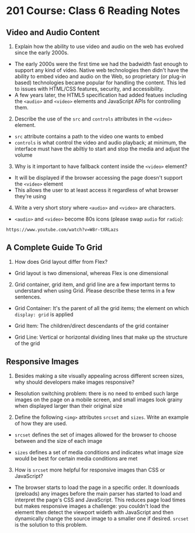 # 201 Course: Class 6 Reading Notes

## **Video and Audio Content**

1. Explain how the ability to use video and audio on the web has evolved since the early 2000s.

- The early 2000s were the first time we had the badwidth fast enough to support any kind of video. Native web technologies then didn't have the ability to embed video and audio on the Web, so proprietary (or plug-in based) technologies became popular for handling the content. This led to issues with HTML/CSS features, security, and accessibility.
- A few years later, the HTML5 specification had added featues including the `<audio>` and `<video>` elements and JavaScript APIs for controlling them.

2. Describe the use of the `src` and `controls` attributes in the `<video>` element.

- `src` attribute contains a path to the video one wants to embed
- `controls` is what control the video and audio playback; at minimum, the interface must have the abiltiy to start and stop the media and adjust the volume

3. Why is it important to have fallback content inside the `<video>` element?

- It will be displayed if the browser accessing the page doesn't support the `<video>` element
- This allows the user to at least access it regardless of what browser they're using

4. Write a very short story where `<audio>` and `<video>` are characters.

- `<audio>` and `<video>` become 80s icons (please swap `audio` for `radio`):

``` 
https://www.youtube.com/watch?v=W8r-tXRLazs
```

## **A Complete Guide To Grid**

1. How does Grid layout differ from Flex?

- Grid layout is two dimensional, whereas Flex is one dimensional

2. Grid container, grid item, and grid line are a few important terms to understand when using Grid. Please describe these terms in a few sentences.

- Grid Container: It's the parent of all the grid items; the element on which `display: grid` is applied

- Grid Item: The children/direct descendants of the grid container

- Grid Line: Vertical or horizontal dividing lines that make up the structure of the grid

## **Responsive Images**

1. Besides making a site visually appealing across different screen sizes, why should developers make images responsive?

- Resolution switching problem: there is no need to embed such large images on the page on a mobile screen, and small images look grainy when displayed larger than their original size

2. Define the following `<img>` attributes `srcset` and `sizes`. Write an example of how they are used.

- `srcset` defines the set of images allowed for the browser to choose between and the size of each image 

- `sizes` defines a set of media conditions and indicates what image size would be best for certain media conditions are met

3. How is `srcset` more helpful for responsive images than CSS or JavaScript?

- The browser starts to load the page in a specific order. It downloads (preloads) any images before the main parser has started to load and interpret the page's CSS and JavaScript. This reduces page load times but makes responsive images a challenge: you couldn't load the <img> element then detect the viewport wideth with JavaScript and then dynamically change the source image to a smaller one if desired. `srcset` is the solution to this problem.